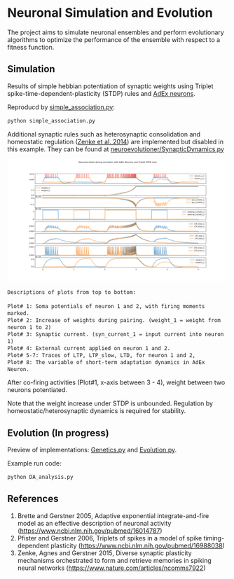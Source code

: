 # Neuronal Simulation and Evolution
The project aims to simulate neuronal ensembles and perform evolutionary algorithms to optimize the performance of the ensemble with respect to a fitness function.


## Simulation
Results of simple hebbian potentiation of synaptic weights using Triplet spike-time-dependent-plasticity (STDP) rules and [AdEx neurons](http://www.scholarpedia.org/article/Adaptive_exponential_integrate-and-fire_model).

Reproducd by [simple_association.py][simple_asso_code]:
```python
python simple_association.py
```

Additional synaptic rules such as heterosynaptic consolidation and homeostatic regulation ([Zenke et al. 2014](https://www.nature.com/articles/ncomms7922)) are implemented but disabled in this example. They can be found at [neuroevolutioner/SynapticDynamics.py][Syn_dynamics_code]

![simple_asso_fig]

```
Descriptions of plots from top to bottom:

Plot# 1: Soma potentials of neuron 1 and 2, with firing moments marked.
Plot# 2: Increase of weights during pairing. (weight_1 = weight from neuron 1 to 2)
Plot# 3: Synaptic current. (syn_current_1 = input current into neuron 1) 
Plot# 4: External current applied on neuron 1 and 2.
Plot# 5-7: Traces of LTP, LTP_slow, LTD, for neuron 1 and 2,
Plot# 8: The variable of short-term adaptation dynamics in AdEx Neuron.  
```

After co-firing activities (Plot#1, x-axis between 3 - 4), weight between two neurons potentiated.

Note that the weight increase under STDP is unbounded. Regulation by homeostatic/heterosynaptic dynamics is required for stability.

## Evolution (In progress)

Preview of implementations: [Genetics.py][genetics_module] and [Evolution.py][evolution_module].

Example run code: 
```python
python DA_analysis.py
```  

## References

1. Brette and Gerstner 2005, Adaptive exponential integrate-and-fire model as an effective description of neuronal activity (https://www.ncbi.nlm.nih.gov/pubmed/16014787)
2. Pfister and Gerstner 2006, Triplets of spikes in a model of spike timing-dependent plasticity
(https://www.ncbi.nlm.nih.gov/pubmed/16988038)
3. Zenke, Agnes and Gerstner 2015, Diverse synaptic plasticity mechanisms orchestrated to form and retrieve memories in spiking neural networks (https://www.nature.com/articles/ncomms7922)


[simple_asso_fig]: figs/simple_association.png
[simple_asso_code]: simple_association.py
[evolution_code]: DA_analysis.py
[evolution_module]: neuroevolutioner/Evolution.py
[genetics_module]: neuroevolutioner/Genetics.py
[Syn_dynamics_code]: neuroevolutioner/SynapticDynamics.py
